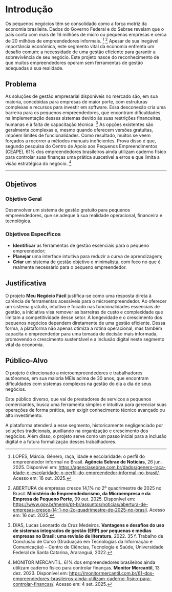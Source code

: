 # Introdução

Os pequenos negócios têm se consolidado como a força motriz da economia brasileira. Dados do Governo Federal e do Sebrae revelam que o país conta com mais de 16 milhões de micro ou pequenas empresas e cerca de 20 milhões de empreendedores informais. [^1] [^2] Apesar de sua inegável importância econômica, este segmento vital da economia enfrenta um desafio comum: a necessidade de uma gestão eficiente para garantir a sobrevivência de seu negócio. Este projeto nasce do reconhecimento de que muitos empreendedores operam sem ferramentas de gestão adequadas à sua realidade.


## Problema

As soluções de gestão empresarial disponíveis no mercado são, em sua maioria, concebidas para empresas de maior porte, com estruturas complexas e recursos para investir em software. Essa desconexão cria uma barreira para os pequenos empreendedores, que encontram dificuldades na implementação desses sistemas devido às suas restrições financeiras, humanas e à falta de capacitação técnica. [^3] As opções existentes são geralmente complexas e, mesmo quando oferecem versões gratuitas, impõem limites de funcionalidades. Como resultado, muitos se veem forçados a recorrer a métodos manuais ineficientes. Prova disso é que, segundo pesquisa do Centro de Apoio aos Pequenos Empreendimentos (CEAPE), 61% dos empreendedores brasileiros ainda utilizam caderno físico para controlar suas finanças  uma prática suscetível a erros e que limita a visão estratégica do negócio. [^4]

---

[^1]: LOPES, Márcia. Gênero, raça, idade e escolaridade: o perfil do empreendedor informal no Brasil. **Agência Sebrae de Notícias**, 26 jun. 2025. Disponível em: https://agenciasebrae.com.br/dados/genero-raca-idade-e-escolaridade-o-perfil-do-empreendedor-informal-no-brasil/. Acesso em: 16 out. 2025.


[^2]: ABERTURA de empresas cresce 14,1% no 2º quadrimestre de 2025 no Brasil. **Ministério do Empreendedorismo, da Microempresa e da Empresa de Pequeno Porte**, 09 out. 2025. Disponível em: https://www.gov.br/memp/pt-br/assuntos/noticias/abertura-de-empresas-cresce-14-1-no-2o-quadrimestre-de-2025-no-brasil. Acesso em: 16 out. 2025.

[^3]: DIAS, Lucas Leonardo da Cruz Medeiros. **Vantagens e desafios do uso de sistemas integrados de gestão (ERP) por pequenas e médias empresas no Brasil: uma revisão de literatura.** 2022. 35 f. Trabalho de Conclusão de Curso (Graduação em Tecnologias da Informação e Comunicação) – Centro de Ciências, Tecnologia e Saúde, Universidade Federal de Santa Catarina, Araranguá, 2022.

[^4]: MONITOR MERCANTIL. 61% dos empreendedores brasileiros ainda utilizam caderno físico para controlar finanças. **Monitor Mercantil**, 13 dez. 2023. Disponível em: https://monitormercantil.com.br/61-dos-empreendedores-brasileiros-ainda-utilizam-caderno-fisico-para-controlar-financas/. Acesso em: 4 set. 2025.



## Objetivos

### Objetivo Geral
Desenvolver um sistema de gestão gratuito para pequenos empreendedores, que se adeque à sua realidade operacional, financeira e tecnológica.

### Objetivos Específicos
* **Identificar** as ferramentas de gestão essenciais para o pequeno empreendedor;  
* **Planejar** uma interface intuitiva para reduzir a curva de aprendizagem;  
* **Criar** um sistema de gestão objetivo e minimalista, com foco no que é realmente necessário para o pequeno empreendedor.  


## Justificativa

O projeto **Meu Negócio Fácil** justifica-se como uma resposta direta à carência de ferramentas acessíveis para o microempreendedor. Ao oferecer um sistema gratuito, intuitivo e focado nas funcionalidades essenciais de gestão, a iniciativa visa remover as barreiras de custo e complexidade que limitam a competitividade desse setor. A longevidade e o crescimento dos pequenos negócios dependem diretamente de uma gestão eficiente. Dessa forma, a plataforma não apenas otimiza a rotina operacional, mas também capacita o empreendedor para uma tomada de decisão mais informada, promovendo o crescimento sustentável e a inclusão digital neste segmento vital da economia.

## Público-Alvo

O projeto é direcionado a microempreendedores e trabalhadores autônomos, em sua maioria MEIs acima de 30 anos, que encontram dificuldades com sistemas complexos na gestão do dia a dia de seus negócios.
 
Este público diverso, que vai de prestadores de serviços a pequenos comerciantes, busca uma ferramenta simples e intuitiva para gerenciar suas operações de forma prática, sem exigir conhecimento técnico avançado ou alto investimento.
  
A plataforma atenderá a esse segmento, historicamente negligenciado por soluções tradicionais, auxiliando na organização e crescimento dos negócios. Além disso, o projeto serve como um passo inicial para a inclusão digital e a futura formalização desses trabalhadores.
